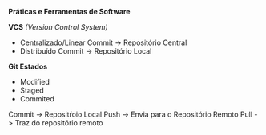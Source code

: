 **Práticas e Ferramentas de Software**

**VCS**
*(Version Control System)*
* Centralizado/Linear
Commit -> Repositório Central
* Distribuído
Commit -> Repositório Local

**Git Estados**
* Modified
* Staged
* Commited


Commit -> Repositŕoio Local
Push -> Envia para o Repositório Remoto
Pull -> Traz do repositório remoto
